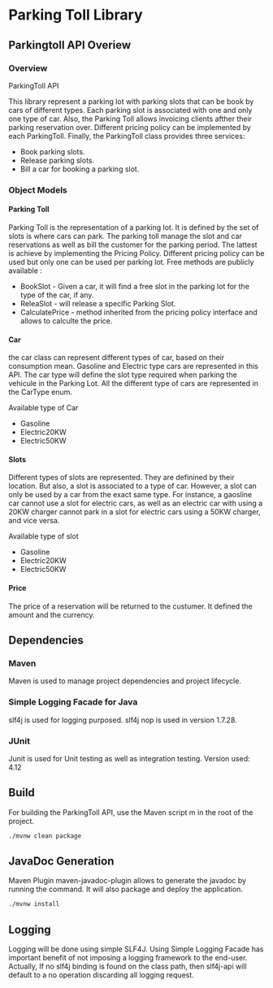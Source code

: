 # Parking Toll Library


## Parkingtoll API Overiew

### Overview

ParkingToll API 

This library represent a parking lot with parking slots that can be book by cars of different types. Each parking slot is associated with one and only one type of car. Also, the Parking Toll allows invoicing clients afther their parking reservation over. Different  pricing policy can be implemented by each ParkingToll. Finally, the ParkingToll class provides three services:
* Book parking slots.
* Release parking slots.
* Bill a car for booking a parking slot.

### Object Models

#### Parking Toll
Parking Toll is the representation of a parking lot. It is defined by the set of slots is where cars can park. The parking toll manage the slot and car reservations as well as bill the customer for the parking period. The lattest is achieve by implementing the Pricing Policy. Different pricing policy can be used but only one can be used per parking lot. Free methods are publicly available :
* BookSlot - Given a car, it will find a free slot in the parking lot for the type of the car, if any.
* ReleaSlot - will release a specific Parking Slot. 
* CalculatePrice - method inherited from the pricing policy interface and allows to calculte the price. 

#### Car 
the car class can represent different types of car, based on their consumption mean. Gasoline and Electric type cars are represented in this API. The car type will define the slot type required when parking the vehicule in the Parking Lot.
All the different type of cars are represented in the CarType enum.

Available type of Car
* Gasoline
* Electric20KW
* Electric50KW

#### Slots
Different types of slots are represented. They are definined by their location. But also, a slot is associated to a type of car. However, a slot can only be used by a car from the exact same type. For instance, a gaosline car cannot use a slot for electric cars, as well as an electric car with using a 20KW charger cannot park in a slot for electric cars using a 50KW charger, and vice versa.

Available type of slot
* Gasoline
* Electric20KW
* Electric50KW

#### Price
The price of a reservation will be returned to the custumer. It defined the amount and the currency.


## Dependencies

### Maven 

Maven is used to manage project dependencies and project lifecycle. 

### Simple Logging Facade for Java 

slf4j is used for logging purposed. slf4j nop is used in version 1.7.28. 

### JUnit

Junit is used for Unit testing as well as integration testing. Version used: 4.12


## Build

For building the ParkingToll API, use the Maven script m in the root of the project.

```bash
./mvnw clean package
```

## JavaDoc Generation

Maven Plugin maven-javadoc-plugin allows to generate the javadoc by running the command. It will also package and deploy the application. 

```bash
./mvnw install
```


## Logging

Logging will be done using simple SLF4J. Using Simple Logging Facade has important benefit of not imposing a logging framework to the end-user. Actually, If no slf4j binding is found on the class path, then slf4j-api will default to a no operation discarding all logging request.